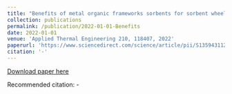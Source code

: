 ```yaml
---
title: "Benefits of metal organic frameworks sorbents for sorbent wheels used in air conditioning systems"
collection: publications
permalink: /publication/2022-01-01-Benefits
date: 2022-01-01
venue: 'Applied Thermal Engineering 210, 118407, 2022'
paperurl: 'https://www.sciencedirect.com/science/article/pii/S1359431122003635'
citation: '-'
---
```

[Download paper here](https://www.sciencedirect.com/science/article/pii/S1359431122003635)

Recommended citation: -